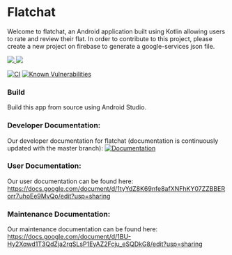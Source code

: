 # Flatchat
Welcome to flatchat, an Android application built using Kotlin allowing users to rate and review their flat.
In order to contribute to this project, please create a new project on firebase to generate a google-services json file. 

<a href="https://codecov.io/gh/FlatChat/FlattingReview">
  <img src="https://codecov.io/gh/FlatChat/FlattingReview/branch/master/graph/badge.svg" />
</a>
<a href="https://www.codacy.com/gh/FlatChat/FlattingReview?utm_source=github.com&amp;utm_medium=referral&amp;utm_content=FlatChat/FlattingReview&amp;utm_campaign=Badge_Grade"><img src="https://app.codacy.com/project/badge/Grade/0da3fde3c08d471ea7ff7d5dfb1cc38c"/></a>
 
[![CI](https://github.com/FlatChat/FlattingReview/workflows/CI/badge.svg)](https://github.com/FlatChat/FlattingReview/actions)
<a href="https://snyk.io/test/github/FlatChat/FlattingReview?targetFile=app/build.gradle"><img src="https://snyk.io/test/github/FlatChat/FlattingReview/badge.svg?targetFile=app/build.gradle" alt="Known Vulnerabilities" data-canonical-src="https://snyk.io/test/github/FlatChat/FlattingReview?targetFile=app/build.gradle" style="max-width:100%;"></a>

### Build
Build this app from source using Android Studio.

### Developer Documentation:
Our developer documentation for flatchat (documentation is continuously updated with the master branch):
[![Documentation](https://github.com/FlatChat/FlattingReview/workflows/Documentation/badge.svg)](https://flatchat.github.io/FlattingReview/docs/app/index.html)

### User Documentation:
Our user documentation can be found here:
https://docs.google.com/document/d/1tyYdZ8K69nfe8afXNFhKY07ZZBBERorr7uhoEe9MvQo/edit?usp=sharing

### Maintenance Documentation:
Our maintenance documentation can be found here: 
https://docs.google.com/document/d/1BU-Hy2Xqwd1T3QdZja2rqSLsP1EyAZ2Fcju_eSQDkG8/edit?usp=sharing

